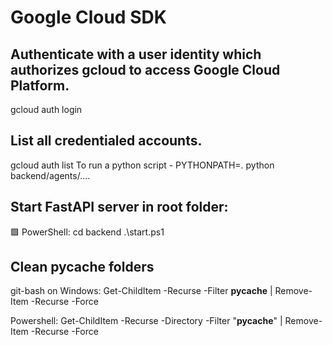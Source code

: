 # Google Cloud SDK

## Authenticate with a user identity which authorizes gcloud to access Google Cloud Platform.

gcloud auth login

## List all credentialed accounts.

gcloud auth list
To run a python script - PYTHONPATH=. python backend/agents/....

## Start FastAPI server in root folder:

🟩 PowerShell:
cd backend
.\start.ps1

## Clean pycache folders

git-bash on Windows:
Get-ChildItem -Recurse -Filter **pycache** | Remove-Item -Recurse -Force

Powershell:
Get-ChildItem -Recurse -Directory -Filter "**pycache**" | Remove-Item -Recurse -Force
